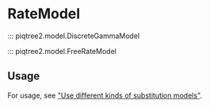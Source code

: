 # RateModel

::: piqtree2.model.DiscreteGammaModel

::: piqtree2.model.FreeRateModel

## Usage

For usage, see ["Use different kinds of substitution models"](../../quickstart/using_substitution_models.md#rate-heterogeneity).
